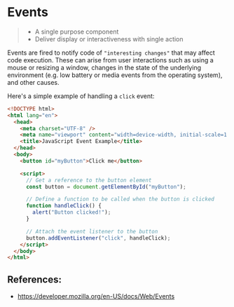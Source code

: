 # Events

> - A single purpose component
> - Deliver display or interactiveness with single action

Events are fired to notify code of `"interesting changes"` that may affect code execution. These can arise from user interactions such as using a mouse or resizing a window, changes in the state of the underlying environment (e.g. low battery or media events from the operating system), and other causes.

Here's a simple example of handling a `click` event:

```html
<!DOCTYPE html>
<html lang="en">
  <head>
    <meta charset="UTF-8" />
    <meta name="viewport" content="width=device-width, initial-scale=1.0" />
    <title>JavaScript Event Example</title>
  </head>
  <body>
    <button id="myButton">Click me</button>

    <script>
      // Get a reference to the button element
      const button = document.getElementById("myButton");

      // Define a function to be called when the button is clicked
      function handleClick() {
        alert("Button clicked!");
      }

      // Attach the event listener to the button
      button.addEventListener("click", handleClick);
    </script>
  </body>
</html>
```

## References:

- https://developer.mozilla.org/en-US/docs/Web/Events
